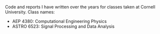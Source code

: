 Code and reports I have written over the years for classes taken at Cornell University.
Class names:
- AEP 4380: Computational Engineering Physics
- ASTRO 6523: Signal Processing and Data Analysis